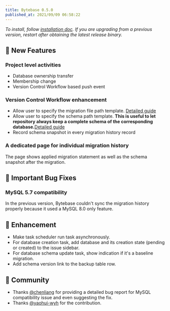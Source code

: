 ```yaml
---
title: Bytebase 0.5.0
published_at: 2021/09/09 06:58:22
---
```


_To install, follow [installation doc](/docs/get-started/install/overview). If you are upgrading from a previous version, restart after obtaining the latest release binary._

## 🚀 New Features

### Project level activities

- Database ownership transfer
- Membership change
- Version Control Workflow based push event

### Version Control Workflow enhancement

- Allow user to specify the migration file path template. [Detailed guide](https://docs.bytebase.com/use-bytebase/vcs-integration/organize-repository-files#file-path-template)
- Allow user to specify the schema path template. **This is useful to let repository always keep a complete schema of the corresponding database.**[Detailed guide](https://docs.bytebase.com/use-bytebase/vcs-integration/organize-repository-files#schema-path-template)
- Record schema snapshot in every migration history record

### A dedicated page for individual migration history

The page shows applied migration statement as well as the schema snapshot after the migration.

## 🐞 Important Bug Fixes

### MySQL 5.7 compatibility

In the previous version, Bytebase couldn't sync the migration history properly because it used a MySQL 8.0 only feature.

## 🎄 Enhancement

- Make task scheduler run task asynchronously.
- For database creation task, add database and its creation state (pending or created) to the issue sidebar.
- For database schema update task, show indication if it's a baseline migration.
- Add schema version link to the backup table row.

## 🎠 Community

- Thanks [@chenliang](https://github.com/chenliang) for providing a detailed bug report for MySQL compatibility issue and even suggesting the fix.
- Thanks [@yaohui-wyh](https://github.com/yaohui-wyh) for the contribution.
